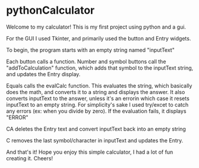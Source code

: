 # pythonCalculator

Welcome to my calculator! This is my first project using python and a gui. 

For the GUI I used Tkinter, and primarily used the button and Entry widgets.

To begin, the program starts with an empty string named "inputText"

Each button calls a function. Number and symbol buttons call the "addToCalculation" function, which adds that symbol to the inputText string, and updates the Entry display. 

Equals calls the evalCalc function. This evaluates the string, which basically does the math, and converts it to a string and displays the answer. It also converts inputText to the answer, unless it's an errorin which case it resets inputText to an empty string. For simplicity's sake I used try/excet to catch any errors (ex: when you divide by zero). If the evaluation fails, it displays "ERROR"

CA deletes the Entry text and convert inputText back into an empty string

C removes the last symbol/character in inputText and updates the Entry.

And that's it! Hope you enjoy this simple calculator, I had a lot of fun creating it. Cheers!
